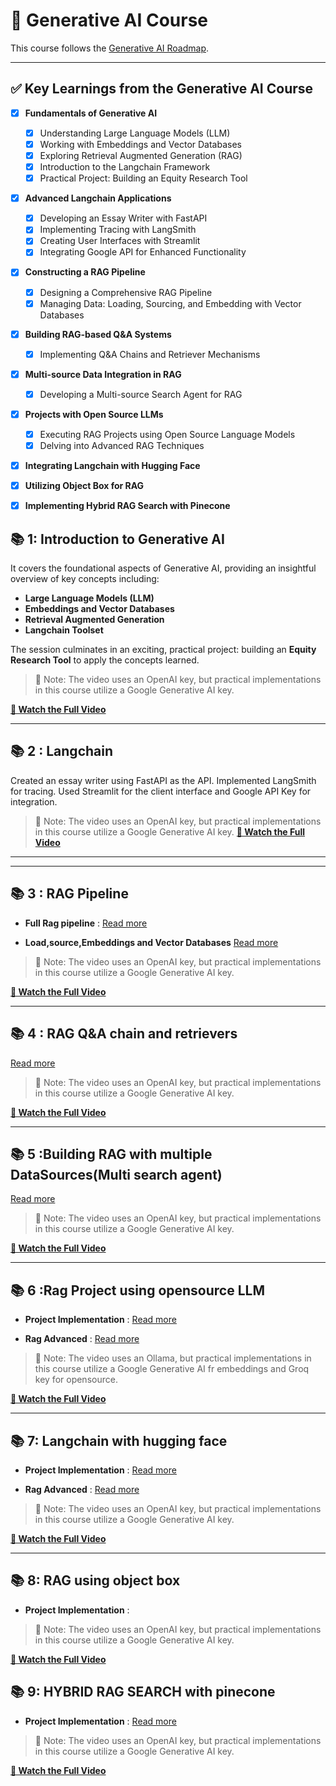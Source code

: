 # 🌟 Generative AI Course

This course follows the [Generative AI Roadmap](https://github.com/genieincodebottle/generative-ai/blob/main/GenAI_Roadmap.md).

---
## ✅ Key Learnings from the Generative AI Course

- [x] **Fundamentals of Generative AI**
  - [x] Understanding Large Language Models (LLM)
  - [x] Working with Embeddings and Vector Databases
  - [x] Exploring Retrieval Augmented Generation (RAG)
  - [x] Introduction to the Langchain Framework
  - [x] Practical Project: Building an Equity Research Tool

- [x] **Advanced Langchain Applications**
  - [x] Developing an Essay Writer with FastAPI
  - [x] Implementing Tracing with LangSmith
  - [x] Creating User Interfaces with Streamlit
  - [x] Integrating Google API for Enhanced Functionality

- [x] **Constructing a RAG Pipeline**
  - [x] Designing a Comprehensive RAG Pipeline
  - [x] Managing Data: Loading, Sourcing, and Embedding with Vector Databases

- [x] **Building RAG-based Q&A Systems**
  - [x] Implementing Q&A Chains and Retriever Mechanisms

- [x] **Multi-source Data Integration in RAG**
  - [x] Developing a Multi-source Search Agent for RAG

- [x] **Projects with Open Source LLMs**
  - [x] Executing RAG Projects using Open Source Language Models
  - [x] Delving into Advanced RAG Techniques

- [x] **Integrating Langchain with Hugging Face**

- [x] **Utilizing Object Box for RAG**

- [x] **Implementing Hybrid RAG Search with Pinecone**

## 📚  1: Introduction to Generative AI

It covers the foundational aspects of Generative AI, providing an insightful overview of key concepts including:

- **Large Language Models (LLM)**
- **Embeddings and Vector Databases**
- **Retrieval Augmented Generation**
- **Langchain Toolset**

The session culminates in an exciting, practical project: building an **Equity Research Tool** to apply the concepts learned.

> 🔑 Note: The video uses an OpenAI key, but practical implementations in this course utilize a Google Generative AI key.

**[🎥 Watch the Full Video](https://www.youtube.com/watch?v=d4yCWBGFCEs)**

---
## 📚  2 : Langchain
Created an essay writer using FastAPI as the API. Implemented LangSmith for tracing. Used Streamlit for the client interface and Google API Key for integration.



> 🔑 Note: The video uses an OpenAI key, but practical implementations in this course utilize a Google Generative AI key.
**[🎥 Watch the Full Video](https://www.youtube.com/watch?v=d4yCWBGFCEs)**


---
---
## 📚  3 : RAG Pipeline
- **Full Rag pipeline** : 
[Read more](RAG/Ragpipeline.md)

- **Load,source,Embeddings and Vector Databases**
[Read more](RAG/Loadsourceembedvecdatabase.md)


> 🔑 Note: The video uses an OpenAI key, but practical implementations in this course utilize a Google Generative AI key.

**[🎥 Watch the Full Video](https://www.youtube.com/playlist?list=PLZoTAELRMXVOQPRG7VAuHL--y97opD5GQ)**

---
## 📚  4 : RAG Q&A chain and retrievers
[Read more](Rag%20Q%26A_chain%26Retrievers/Readme.md)



> 🔑 Note: The video uses an OpenAI key, but practical implementations in this course utilize a Google Generative AI key.

**[🎥 Watch the Full Video](https://www.youtube.com/playlist?list=PLZoTAELRMXVOQPRG7VAuHL--y97opD5GQ)**

---
## 📚  5 :Building RAG with multiple DataSources(Multi search agent)
[Read more](Building%20RAG%20with%20multiple%20DataSources/Readme.md)



> 🔑 Note: The video uses an OpenAI key, but practical implementations in this course utilize a Google Generative AI key.

**[🎥 Watch the Full Video](https://www.youtube.com/playlist?list=PLZoTAELRMXVOQPRG7VAuHL--y97opD5GQ)**

---
## 📚  6 :Rag Project using opensource LLM
- **Project Implementation** : 
[Read more](Rag%20project%20using%20open%20source%20llm/Readme.md)


- **Rag Advanced** : 
[Read more](Rag%20project%20using%20open%20source%20llm/Ragadvanced.md)


> 🔑 Note: The video uses an Ollama, but practical implementations in this course utilize a Google Generative AI fr embeddings and Groq key for opensource.

**[🎥 Watch the Full Video](https://www.youtube.com/playlist?list=PLZoTAELRMXVOQPRG7VAuHL--y97opD5GQ)**

---
## 📚  7: Langchain with hugging face
- **Project Implementation** : 
[Read more](Rag%20project%20using%20open%20source%20llm/Readme.md)


- **Rag Advanced** : 
[Read more](Rag%20project%20using%20open%20source%20llm/Ragadvanced.md)


> 🔑 Note: The video uses an OpenAI key, but practical implementations in this course utilize a Google Generative AI key.

**[🎥 Watch the Full Video](https://www.youtube.com/playlist?list=PLZoTAELRMXVOQPRG7VAuHL--y97opD5GQ)**

---
## 📚  8:  RAG using object box
- **Project Implementation** : 



> 🔑 Note: The video uses an OpenAI key, but practical implementations in this course utilize a Google Generative AI key.

**[🎥 Watch the Full Video](https://www.youtube.com/playlist?list=PLZoTAELRMXVOQPRG7VAuHL--y97opD5GQ)**

## 📚  9:  HYBRID RAG SEARCH with pinecone 
- **Project Implementation** : 
[Read more](HybridRagsearch(pinecone)/readme.md)



> 🔑 Note: The video uses an OpenAI key, but practical implementations in this course utilize a Google Generative AI key.

**[🎥 Watch the Full Video](https://www.youtube.com/playlist?list=PLZoTAELRMXVOQPRG7VAuHL--y97opD5GQ)**



